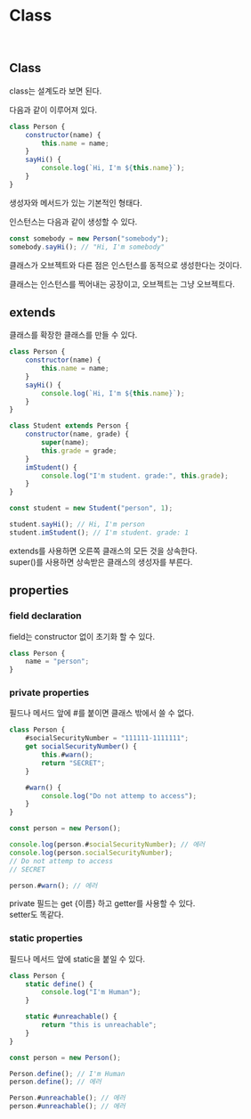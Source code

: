 # Class

<br>

## Class

class는 설계도라 보면 된다.

다음과 같이 이루어져 있다.

```javascript
class Person {
    constructor(name) {
        this.name = name;
    }
    sayHi() {
        console.log(`Hi, I'm ${this.name}`);
    }
}
```

생성자와 메서드가 있는 기본적인 형태다.

인스턴스는 다음과 같이 생성할 수 있다.

```javascript
const somebody = new Person("somebody");
somebody.sayHi(); // "Hi, I'm somebody"
```

클래스가 오브젝트와 다른 점은 인스턴스를 동적으로 생성한다는 것이다.

클래스는 인스턴스를 찍어내는 공장이고, 오브젝트는 그냥 오브젝트다.

## extends

클래스를 확장한 클래스를 만들 수 있다.

```javascript
class Person {
    constructor(name) {
        this.name = name;
    }
    sayHi() {
        console.log(`Hi, I'm ${this.name}`);
    }
}

class Student extends Person {
    constructor(name, grade) {
        super(name);
        this.grade = grade;
    }
    imStudent() {
        console.log("I'm student. grade:", this.grade);
    }
}

const student = new Student("person", 1);

student.sayHi(); // Hi, I'm person
student.imStudent(); // I'm student. grade: 1
```

extends를 사용하면 오른쪽 클래스의 모든 것을 상속한다. <br>
super()를 사용하면 상속받은 클래스의 생성자를 부른다.

## properties

### field declaration

field는 constructor 없이 초기화 할 수 있다.

```javascript
class Person {
    name = "person";
}
```

### private properties

필드나 메서드 앞에 #를 붙이면 클래스 밖에서 쓸 수 없다.

```javascript
class Person {
    #socialSecurityNumber = "111111-1111111";
    get socialSecurityNumber() {
        this.#warn();
        return "SECRET";
    }

    #warn() {
        console.log("Do not attemp to access");
    }
}

const person = new Person();

console.log(person.#socialSecurityNumber); // 에러
console.log(person.socialSecurityNumber);
// Do not attemp to access
// SECRET

person.#warn(); // 에러
```

private 필드는 get {이름} 하고 getter를 사용할 수 있다.  
setter도 똑같다.

### static properties

필드나 메서드 앞에 static을 붙일 수 있다.

```javascript
class Person {
    static define() {
        console.log("I'm Human");
    }

    static #unreachable() {
        return "this is unreachable";
    }
}

const person = new Person();

Person.define(); // I'm Human
person.define(); // 에러

Person.#unreachable(); // 에러
person.#unreachable(); // 에러
```
